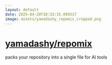 ```yaml
---
layout: default
date: 2025-04-20T18:33:15.099317
image: assets/yamadashy_repomix_cropped.png
---
```


# [yamadashy/repomix](https://github.com/yamadashy/repomix)

packs your repository into a single file for AI tools
